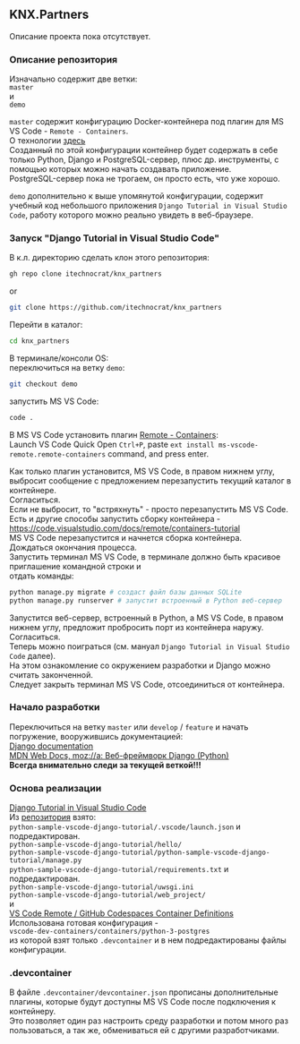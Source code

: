 ## KNX.Partners
Описание проекта пока отсутствует.
### Описание репозитория
Изначально содержит две ветки:  
`master`  
и  
`demo`  

`master` содержит конфигурацию Docker-контейнера под плагин для MS VS Code - `Remote - Containers`.  
О технологии [здесь](https://code.visualstudio.com/docs/remote/remote-overview)  
Созданный по этой конфигурации контейнер будет содержать в себе только Python, Django и PostgreSQL-сервер, плюс др. инструменты, с помощью которых можно начать создавать приложение.  
PostgreSQL-сервер пока не трогаем, он просто есть, что уже хорошо.  

`demo` дополнительно к выше упомянутой конфигурации, содержит учебный код небольшого приложения `Django Tutorial in Visual Studio Code`, работу которого можно реально увидеть в веб-браузере.  
### Запуск "Django Tutorial in Visual Studio Code"
В к.л. директорию сделать клон этого репозитория:  
```sh
gh repo clone itechnocrat/knx_partners
```
or  
```sh
git clone https://github.com/itechnocrat/knx_partners
```
Перейти в каталог:  
```sh
cd knx_partners
```
В терминале/консоли OS:  
переключиться на ветку `demo`:  
```sh
git checkout demo
```
запустить MS VS Code:  
```sh
code .
```
В MS VS Code установить плагин [Remote - Containers](https://marketplace.visualstudio.com/items?itemName=ms-vscode-remote.remote-containers):  
Launch VS Code Quick Open `Ctrl+P`, paste `ext install ms-vscode-remote.remote-containers` command, and press enter.  

Как только плагин установится, MS VS Code, в правом нижнем углу, выбросит сообщение с предложением перезапустить текущий каталог в контейнере.  
Согласиться.  
Если не выбросит, то "встряхнуть" - просто перезапустить MS VS Code.  
Есть и другие способы запустить сборку контейнера - https://code.visualstudio.com/docs/remote/containers-tutorial  
MS VS Code перезапустится и начнется сборка контейнера.  
Дождаться окончания процесса.  
Запустить терминал MS VS Code, в терминале должно быть красивое приглашение командной строки и  
отдать команды:  
```sh
python manage.py migrate # создаст файл базы данных SQLite
python manage.py runserver # запустит встроенный в Python веб-сервер
```
Запустится веб-сервер, встроенный в Python, а MS VS Code, в правом нижнем углу, предложит пробросить порт из контейнера наружу.  
Согласиться.  
Теперь можно поиграться (см. мануал `Django Tutorial in Visual Studio Code` далее).  
На этом ознакомление со окружением разработки и Django можно считать законченной.  
Следует закрыть терминал MS VS Code, отсоединиться от контейнера.  
### Начало разработки
Переключиться на ветку `master` или `develop` / `feature` и начать погружение, вооружившись документацией:   
[Django documentation](https://docs.djangoproject.com/en/3.1/)  
[MDN Web Docs, moz://a: Веб-фреймворк Django (Python)](https://developer.mozilla.org/ru/docs/Learn/Server-side/Django)  
__Всегда внимательно следи за текущей веткой!!!__

### Основа реализации
[Django Tutorial in Visual Studio Code](https://code.visualstudio.com/docs/python/tutorial-django)  
Из [репозитория](https://github.com/microsoft/python-sample-vscode-django-tutorial) взято:  
`python-sample-vscode-django-tutorial/.vscode/launch.json` и подредактирован.  
`python-sample-vscode-django-tutorial/hello/`  
`python-sample-vscode-django-tutorial/python-sample-vscode-django-tutorial/manage.py`  
`python-sample-vscode-django-tutorial/requirements.txt` и подредактирован.  
`python-sample-vscode-django-tutorial/uwsgi.ini`  
`python-sample-vscode-django-tutorial/web_project/`  
и  
[VS Code Remote / GitHub Codespaces Container Definitions](https://github.com/microsoft/vscode-dev-containers)  
Использована готовая конфигурация -  
`vscode-dev-containers/containers/python-3-postgres`  
из которой взят только `.devcontainer` и в нем подредактированы файлы конфигурации.  
### .devcontainer
В файле `.devcontainer/devcontainer.json` прописаны дополнительные плагины, которые будут доступны MS VS Code после подключения к контейнеру.  
Это позволяет один раз настроить среду разработки и потом много раз пользоваться, а так же, обмениваться ей с другими разработчиками.  
